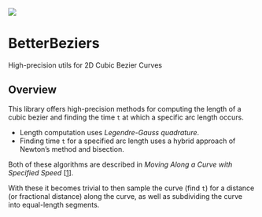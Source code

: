 [![](https://jitpack.io/v/micycle1/BetterBeziers.svg)](https://jitpack.io/#micycle1/BetterBeziers)

# BetterBeziers
High-precision utils for 2D Cubic Bezier Curves

## Overview

This library offers high-precision methods for computing the length of a cubic bezier and finding the time `t` at which a specific arc length occurs.

* Length computation uses _Legendre-Gauss quadrature_.
* Finding time `t` for a specified arc length uses a hybrid approach of Newton’s method and bisection.

Both of these algorithms are described in _Moving Along a Curve with Specified Speed_ [[1]].

With these it becomes trivial to then sample the curve (find `t`) for a distance (or fractional distance) along the curve, as well as subdividing the curve into equal-length segments.

[1]: https://www.geometrictools.com/Documentation/MovingAlongCurveSpecifiedSpeed.pdf
